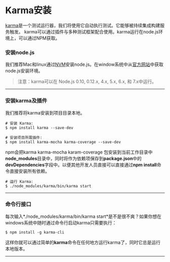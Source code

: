 # Karma安装

[karma](https://karma-runner.github.io/1.0/index.html)是一个测试运行器，我们将使用它自动执行测试。它能够被持续集成构建服务触发。
karma可以通过插件与多种测试框架配合使用。karma运行在node.js环境上，可以通过NPM获取。

### 安装node.js

我们推荐Mac和linux通过[NVM](https://github.com/creationix/nvm)安装node.js。在window系统中从[官方网站](https://nodejs.org/en/)中获取node.js安装环境。

> 注意：karma可以在 Node.js 0.10, 0.12.x, 4.x, 5.x, 6.x, 和 7.x中运行。

-----

### 安装karma及插件

我们推荐将karma安装到项目目录本地。

```
# 安装 Karma:
$ npm install karma --save-dev

# 安装项目所需插件:
$ npm install karma-mocha karma-coverage --save-dev
```
npm会把karma karma-mocha karam-coverage 包安装到当前工作目录中**node_modules**目录中，同时将作为依赖项保存到**package.json**中的**devDependencies**字段中。以便其他开发人员直接可以直接通过**npm install**命令直接安装所有依赖。

```
# 运行 Karma:
$ ./node_modules/karma/bin/karma start
```
-----
### 命令行接口

每次输入*./node_modules/karma/bin/karma start*是不是很不爽？如果你想在windows系统中随时通过命令行启动karma只需要执行：

```
$ npm install -g karma-cli
```

这样你就可以通过简单的**karma**命令在任何地方运行karma了，同时它总是运行本地版本。

-----

